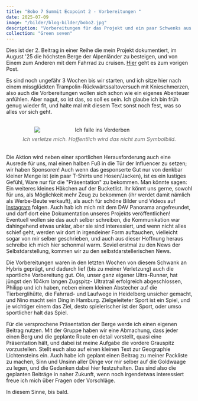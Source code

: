 ```yaml
---
title: "Bobo 7 Summit Ecopoint 2 - Vorbereitungen "
date: 2025-07-09
image: "/bilder/blog-bilder/bobo2.jpg"
description: "Vorbereitungen für das Projekt und ein paar Schwenks aus dem Leben"
collection: "Green seven"
---
```

Dies ist der 2. Beitrag in einer Reihe die mein Projekt dokumentiert, im August '25 die höchsten Berge der Alpenländer zu besteigen, und von Einem zum Anderen mit dem Fahrrad zu cruisen. [Hier](../bobo1) geht es zum vorigen Post. 


Es sind noch ungefähr 3 Wochen bis wir starten, und ich sitze hier nach einem missglückten Trampolin-Rückwärtssaltoversuch mit Knieschmerzen, also auch die Vorbereitungen wollen sich schon wie ein eigenes Abenteuer anfühlen. Aber nagut, so ist das, so soll es sein. Ich glaube ich bin früh genug wieder fit, und halte mal mit diesem Text sonst noch fest, was so alles vor sich geht. 

<figure style="margin: 2rem 0; text-align: center;">
  <img src="/bilder/blogs/bobo2/knie.jpg" alt="Ich falle ins Verderben" style="display: block; margin: 0 auto; max-width: 70%; height: auto;" />
  <figcaption style="font-size: 0.9rem; color: #666; font-style: italic; margin-top: 0.5rem;">
    Ich verletze mich. Hoffentlich wird das nicht zum Symbolbild.
  </figcaption>
</figure>

Die Aktion wird neben einer sportlichen Herausforderung auch eine Ausrede für uns, mal einen halben Fuß in die Tür der Influencer zu setzen; wir haben Sponsoren! Auch wenn das gesponserte Gut nur von denkbar kleiner Menge ist (ein paar T-Shirts und Hosen/Jacken), ist es ein lustiges Gefühl, Ware nur für die "Präsentation" zu bekommen. Man könnte sagen: Ein weiteres kleines Häkchen auf der Bucketlist. Ihr könnt uns gerne, sowohl für uns, als Möglichkeit mehr Zeug zu bekommen (ihr werdet damit nämlich als Werbe-Beute verkauft), als auch für schöne Bilder und Videos auf [Instagram](https://www.instagram.com/bobo_alpine/) folgen.
Auch hab ich mich mit dem DAV Panorama angefreundet, und darf dort eine Dokumentation unseres Projekts veröffentlichen! Eventuell wollen sie das auch selber schreiben, die Kommunikation war dahingehend etwas unklar, aber sie sind interessiert, und wenn nicht alles schief geht, werden wir dort in irgendeiner Form auftauchen, vielleicht sogar von mir selber geschrieben, und auch aus dieser Hoffnung heraus schreibe ich mich hier schonmal warm. Soviel erstmal zu den News der Selbstdarstellung, kommen wir zu den selbstdarstellerischen News.

Die Vorbereitungen waren in den letzten Wochen von diesem Schwank an Hybris geprägt, und dadurch lief (bis zu meiner Verletzung) auch die sportliche Vorbereitung gut. Ole, unser ganz eigener Ultra-Runner, hat jüngst den 104km langen Zugspitz- Ultratrail erfolgreich abgeschlossen, Philipp und ich haben, neben einem kleinen Abstecher auf die Tierberglihütte, die Fahrrad- und Laufwege in Heidelberg unsicher gemacht, und Nino macht sein Ding in Hamburg. Zielgeleiteter Sport ist ein Spiel, und je wichtiger einem das Ziel, desto spielerischer ist der Sport, oder umso sportlicher halt das Spiel. 


Für die versprochene Präsentation der Berge werde ich einen eigenen Beitrag nutzen. Mit der Gruppe haben wir eine Abmachung, dass jeder einen Berg und die geplante Route en detail vorstellt, quasi eine Präsentation hält, und dabei ist meine Aufgabe die vordere Grauspitz vorzustellen. Stellt euch also auf einen kleinen Text zur Geographie Lichtensteins ein. Auch habe ich geplant einen Beitrag zu meiner Packliste zu machen, Sinn und Unsinn aller Dinge vor mir selber auf die Goldwaage zu legen, und die Gedanken dabei hier festzuhalten. Das sind also die geplanten Beiträge in naher Zukunft, wenn noch irgendetwas interessiert freue ich mich über Fragen oder Vorschläge. 

In diesem Sinne, bis bald.